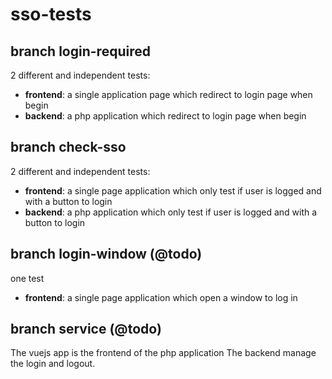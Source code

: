 # sso-tests

## branch login-required

2 different and independent tests:
 * **frontend**:  a single application page which redirect to login page when begin
 * **backend**:  a php application which redirect to login page when begin


## branch check-sso

2 different and independent tests:
 * **frontend**: a single page application which only test if user is logged and with a button to login
 * **backend**: a php application which only test if user is logged and with a button to login


## branch login-window (@todo)

one test
 * **frontend**: a single page application  which open a window to log in

## branch service (@todo)

The vuejs app is the frontend of the php application
The backend manage the login and logout.



